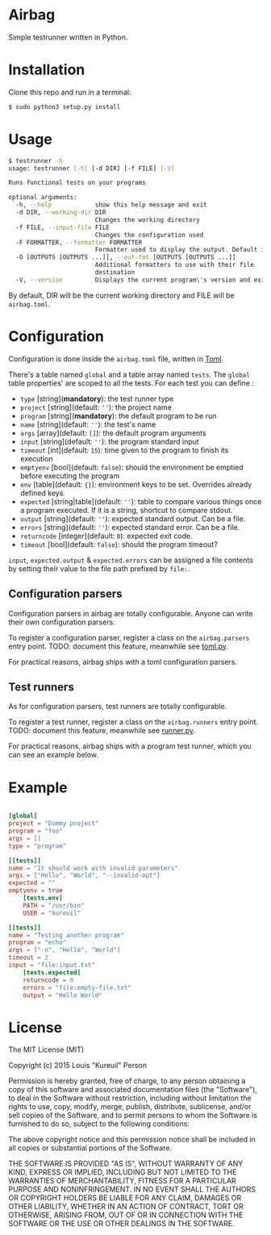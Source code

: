 # Airbag

Simple testrunner written in Python.

# Installation

Clone this repo and run in a terminal:

```bash
$ sudo python3 setup.py install
```

# Usage

```bash
$ testrunner -h
usage: testrunner [-h] [-d DIR] [-f FILE] [-V]

Runs functional tests on your programs

optional arguments:
  -h, --help            show this help message and exit
  -d DIR, --working-dir DIR
                        Changes the working directory
  -f FILE, --input-file FILE
                        Changes the configuration used
  -F FORMATTER, --formatter FORMATTER
                        Formatter used to display the output. Default is `cli`
  -O [OUTPUTS [OUTPUTS ...]], --out-fmt [OUTPUTS [OUTPUTS ...]]
                        Additional formatters to use with their file
                        destination
  -V, --version         Displays the current program\'s version and exit
```

By default, DIR will be the current working directory and FILE will be `airbag.toml`.

# Configuration

Configuration is done inside the `airbag.toml` file, written in [Toml](http://github.com/toml-lang/toml).

There's a table named `global` and a table array named `tests`. The `global` table properties' are scoped to all the tests. For each test you can define :

- `type` [string]\(**mandatory**): the test runner type
- `project` [string]\(default: `''`): the project name
- `program` [string]\(**mandatory**): the default program to be run
- `name` [string]\(default: `''`): the test's name
- `args` [array]\(default: `[]`): the default program arguments
- `input` [string]\(default: `''`): the program standard input
- `timeout` [int]\(default: `15`): time given to the program to finish its execution
- `emptyenv` [bool]\(default: `false`): should the environment be emptied before executing the program
- `env` [table]\(default: `{}`): environment keys to be set. Overrides already defined keys.
- `expected` [string|table]\(default: `''`): table to compare various things once a program executed. If it is a string, shortcut to compare stdout.
 - `output` [string]\(default: `''`): expected standard output. Can be a file.
 - `errors` [string]\(default: `''`): expected standard error. Can be a file.
 - `returncode` [integer]\(default: `0`): expected exit code.
 - `timeout` [bool]\(default: `false`): should the program timeout?

`input`, `expected.output` & `expected.errors` can be assigned a file contents by setting their value to the file path prefixed by `file:`.

## Configuration parsers

Configuration parsers in airbag are totally configurable. Anyone can write their own configuration parsers.

To register a configuration parser, register a class on the `airbag.parsers` entry point. TODO: document this feature, meanwhile see [toml.py](https://github.com/kureuil/airbag/blob/master/airbag_toml/toml.py).

For practical reasons, airbag ships with a toml configuration parsers.

## Test runners

As for configuration parsers, test runners are totally configurable.

To register a test runner, register a class on the `airbag.runners` entry point. TODO: document this feature, meanwhile see [runner.py](https://github.com/kureuil/airbag/blob/master/airbag_program/runner.py).

For practical reasons, airbag ships with a program test runner, which you can see an example below.

# Example

```toml

[global]
project = "Dummy project"
program = "foo"
args = []
type = "program"

[[tests]]
name = "It should work with invalid parameters"
args = ["Hello", "World", "--invalid-opt"]
expected = ""
emptyenv = true
    [tests.env]
    PATH = "/usr/bin"
    USER = "kureuil"

[[tests]]
name = "Testing another program"
program = "echo"
args = ["-n", "Hello", "World"]
timeout = 2
input = "file:input.txt"
    [tests.expected]
    returncode = 0
    errors = "file:empty-file.txt"
    output = "Hello World"

```

# License

The MIT License (MIT)

Copyright (c) 2015 Louis "Kureuil" Person

Permission is hereby granted, free of charge, to any person obtaining a copy
of this software and associated documentation files (the "Software"), to deal
in the Software without restriction, including without limitation the rights
to use, copy, modify, merge, publish, distribute, sublicense, and/or sell
copies of the Software, and to permit persons to whom the Software is
furnished to do so, subject to the following conditions:

The above copyright notice and this permission notice shall be included in all
copies or substantial portions of the Software.

THE SOFTWARE IS PROVIDED "AS IS", WITHOUT WARRANTY OF ANY KIND, EXPRESS OR
IMPLIED, INCLUDING BUT NOT LIMITED TO THE WARRANTIES OF MERCHANTABILITY,
FITNESS FOR A PARTICULAR PURPOSE AND NONINFRINGEMENT. IN NO EVENT SHALL THE
AUTHORS OR COPYRIGHT HOLDERS BE LIABLE FOR ANY CLAIM, DAMAGES OR OTHER
LIABILITY, WHETHER IN AN ACTION OF CONTRACT, TORT OR OTHERWISE, ARISING FROM,
OUT OF OR IN CONNECTION WITH THE SOFTWARE OR THE USE OR OTHER DEALINGS IN THE
SOFTWARE.

